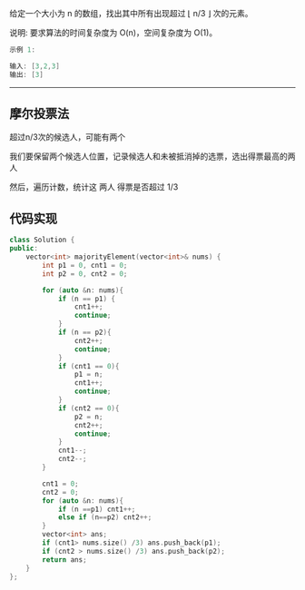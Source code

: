 给定一个大小为 n 的数组，找出其中所有出现超过 ⌊ n/3 ⌋ 次的元素。

说明: 要求算法的时间复杂度为 O(n)，空间复杂度为 O(1)。

```cpp
示例 1:

输入: [3,2,3]
输出: [3]
```

---

## 摩尔投票法

超过n/3次的候选人，可能有两个

我们要保留两个候选人位置，记录候选人和未被抵消掉的选票，选出得票最高的两人

然后，遍历计数，统计这 两人 得票是否超过 1/3

## 代码实现

```cpp
class Solution {
public:
    vector<int> majorityElement(vector<int>& nums) {
        int p1 = 0, cnt1 = 0;
        int p2 = 0, cnt2 = 0;

        for (auto &n: nums){
            if (n == p1) {
                cnt1++;
                continue;
            }
            if (n == p2){
                cnt2++;
                continue;
            }
            if (cnt1 == 0){
                p1 = n;
                cnt1++;
                continue;
            }
            if (cnt2 == 0){
                p2 = n;
                cnt2++;
                continue;
            }
            cnt1--;
            cnt2--;
        }

        cnt1 = 0;
        cnt2 = 0;
        for (auto &n: nums){
            if (n ==p1) cnt1++;
            else if (n==p2) cnt2++;
        }
        vector<int> ans;
        if (cnt1> nums.size() /3) ans.push_back(p1);
        if (cnt2 > nums.size() /3) ans.push_back(p2);
        return ans;
    }
};
```
